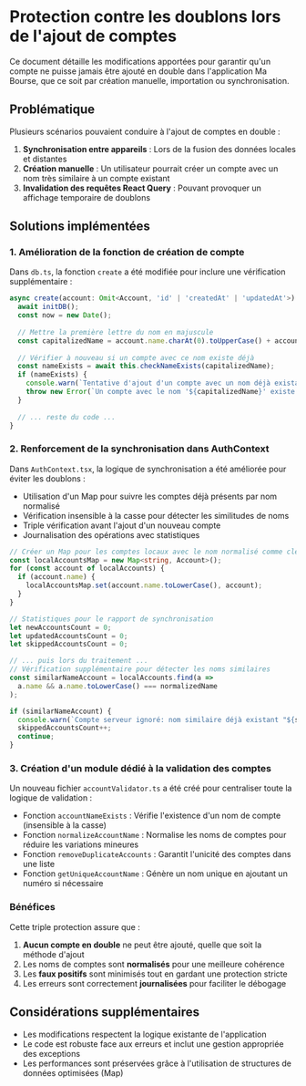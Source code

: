 # Protection contre les doublons lors de l'ajout de comptes

Ce document détaille les modifications apportées pour garantir qu'un compte ne puisse jamais être ajouté en double dans l'application Ma Bourse, que ce soit par création manuelle, importation ou synchronisation.

## Problématique

Plusieurs scénarios pouvaient conduire à l'ajout de comptes en double :

1. **Synchronisation entre appareils** : Lors de la fusion des données locales et distantes
2. **Création manuelle** : Un utilisateur pourrait créer un compte avec un nom très similaire à un compte existant
3. **Invalidation des requêtes React Query** : Pouvant provoquer un affichage temporaire de doublons

## Solutions implémentées

### 1. Amélioration de la fonction de création de compte

Dans `db.ts`, la fonction `create` a été modifiée pour inclure une vérification supplémentaire :

```typescript
async create(account: Omit<Account, 'id' | 'createdAt' | 'updatedAt'>): Promise<number> {
  await initDB();
  const now = new Date();
  
  // Mettre la première lettre du nom en majuscule
  const capitalizedName = account.name.charAt(0).toUpperCase() + account.name.slice(1);
  
  // Vérifier à nouveau si un compte avec ce nom existe déjà
  const nameExists = await this.checkNameExists(capitalizedName);
  if (nameExists) {
    console.warn(`Tentative d'ajout d'un compte avec un nom déjà existant: ${capitalizedName}`);
    throw new Error(`Un compte avec le nom '${capitalizedName}' existe déjà`);
  }
  
  // ... reste du code ...
}
```

### 2. Renforcement de la synchronisation dans AuthContext

Dans `AuthContext.tsx`, la logique de synchronisation a été améliorée pour éviter les doublons :

- Utilisation d'un Map pour suivre les comptes déjà présents par nom normalisé
- Vérification insensible à la casse pour détecter les similitudes de noms
- Triple vérification avant l'ajout d'un nouveau compte
- Journalisation des opérations avec statistiques

```typescript
// Créer un Map pour les comptes locaux avec le nom normalisé comme clé
const localAccountsMap = new Map<string, Account>();
for (const account of localAccounts) {
  if (account.name) {
    localAccountsMap.set(account.name.toLowerCase(), account);
  }
}

// Statistiques pour le rapport de synchronisation
let newAccountsCount = 0;
let updatedAccountsCount = 0;
let skippedAccountsCount = 0;

// ... puis lors du traitement ...
// Vérification supplémentaire pour détecter les noms similaires
const similarNameAccount = localAccounts.find(a => 
  a.name && a.name.toLowerCase() === normalizedName
);

if (similarNameAccount) {
  console.warn(`Compte serveur ignoré: nom similaire déjà existant "${serverAccount.name}" vs "${similarNameAccount.name}"`);
  skippedAccountsCount++;
  continue;
}
```

### 3. Création d'un module dédié à la validation des comptes

Un nouveau fichier `accountValidator.ts` a été créé pour centraliser toute la logique de validation :

- Fonction `accountNameExists` : Vérifie l'existence d'un nom de compte (insensible à la casse)
- Fonction `normalizeAccountName` : Normalise les noms de comptes pour réduire les variations mineures
- Fonction `removeDuplicateAccounts` : Garantit l'unicité des comptes dans une liste
- Fonction `getUniqueAccountName` : Génère un nom unique en ajoutant un numéro si nécessaire

### Bénéfices

Cette triple protection assure que :

1. **Aucun compte en double** ne peut être ajouté, quelle que soit la méthode d'ajout
2. Les noms de comptes sont **normalisés** pour une meilleure cohérence
3. Les **faux positifs** sont minimisés tout en gardant une protection stricte
4. Les erreurs sont correctement **journalisées** pour faciliter le débogage

## Considérations supplémentaires

- Les modifications respectent la logique existante de l'application
- Le code est robuste face aux erreurs et inclut une gestion appropriée des exceptions
- Les performances sont préservées grâce à l'utilisation de structures de données optimisées (Map)
